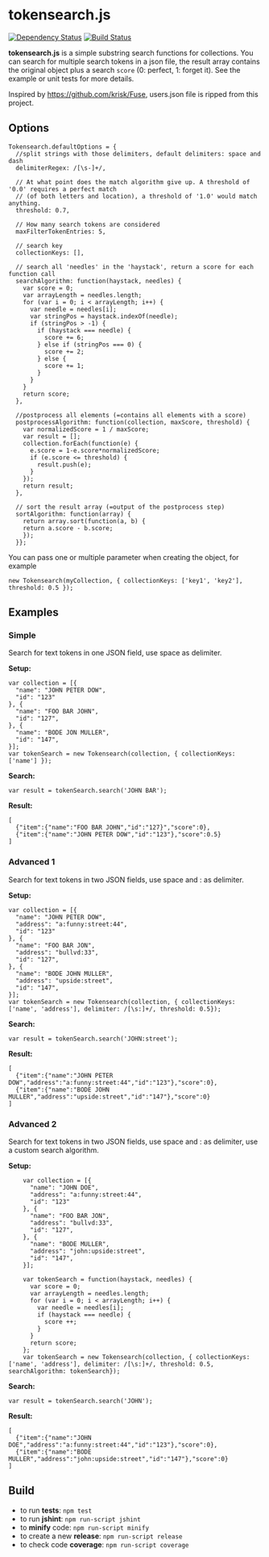 # tokensearch.js
[![Dependency Status](https://gemnasium.com/neophob/tokensearch.js.svg)](https://gemnasium.com/neophob/tokensearch.js) [![Build Status](https://secure.travis-ci.org/neophob/tokensearch.js.png?branch=master)](http://travis-ci.org/neophob/tokensearch.js)

**tokensearch.js** is a simple substring search functions for collections. You can search for multiple search tokens in a json file, the result array contains the original object plus a search `score` (0: perfect, 1: forget it). See the example or unit tests for more details.

Inspired by https://github.com/krisk/Fuse, users.json file is ripped from this project.

## Options

```
Tokensearch.defaultOptions = {
  //split strings with those delimiters, default delimiters: space and dash
  delimiterRegex: /[\s-]+/,

  // At what point does the match algorithm give up. A threshold of '0.0' requires a perfect match
  // (of both letters and location), a threshold of '1.0' would match anything.
  threshold: 0.7,

  // How many search tokens are considered
  maxFilterTokenEntries: 5,

  // search key
  collectionKeys: [],

  // search all 'needles' in the 'haystack', return a score for each function call
  searchAlgorithm: function(haystack, needles) {
    var score = 0;
    var arrayLength = needles.length;
    for (var i = 0; i < arrayLength; i++) {
      var needle = needles[i];
      var stringPos = haystack.indexOf(needle);
      if (stringPos > -1) {
        if (haystack === needle) {
          score += 6;
        } else if (stringPos === 0) {
          score += 2;
        } else {
          score += 1;
        }
      }
    }
    return score;
  },

  //postprocess all elements (=contains all elements with a score)
  postprocessAlgorithm: function(collection, maxScore, threshold) {
    var normalizedScore = 1 / maxScore;
    var result = [];
    collection.forEach(function(e) {
      e.score = 1-e.score*normalizedScore;
      if (e.score <= threshold) {
        result.push(e);
      }
    });
    return result;
  },

  // sort the result array (=output of the postprocess step)
  sortAlgorithm: function(array) {
    return array.sort(function(a, b) {
    return a.score - b.score;
    });
  }};
```

You can pass one or multiple parameter when creating the object, for example

```
new Tokensearch(myCollection, { collectionKeys: ['key1', 'key2'], threshold: 0.5 });
```

## Examples

### Simple
Search for text tokens in one JSON field, use space as delimiter.

**Setup:**

```
var collection = [{
  "name": "JOHN PETER DOW",
  "id": "123"
}, {
  "name": "FOO BAR JOHN",
  "id": "127",
}, {
  "name": "BODE JON MULLER",
  "id": "147",
}];
var tokenSearch = new Tokensearch(collection, { collectionKeys: ['name'] });

```

**Search:**
```
var result = tokenSearch.search('JOHN BAR');
```

**Result:**
```
[
  {"item":{"name":"FOO BAR JOHN","id":"127}","score":0},
  {"item":{"name":"JOHN PETER DOW","id":"123"},"score":0.5}
]
```

### Advanced 1
Search for text tokens in two JSON fields, use space and : as delimiter.

**Setup:**

```
var collection = [{
  "name": "JOHN PETER DOW",
  "address": "a:funny:street:44",
  "id": "123"
}, {
  "name": "FOO BAR JON",
  "address": "bullvd:33",
  "id": "127",
}, {
  "name": "BODE JOHN MULLER",
  "address": "upside:street",
  "id": "147",
}];
var tokenSearch = new Tokensearch(collection, { collectionKeys: ['name', 'address'], delimiter: /[\s:]+/, threshold: 0.5});

```

**Search:**
```
var result = tokenSearch.search('JOHN:street');
```

**Result:**
```
[
  {"item":{"name":"JOHN PETER DOW","address":"a:funny:street:44","id":"123"},"score":0},
  {"item":{"name":"BODE JOHN MULLER","address":"upside:street","id":"147"},"score":0}
]
```

### Advanced 2
Search for text tokens in two JSON fields, use space and : as delimiter, use a custom search algorithm.

**Setup:**

```
    var collection = [{
      "name": "JOHN DOE",
      "address": "a:funny:street:44",
      "id": "123"
    }, {
      "name": "FOO BAR JON",
      "address": "bullvd:33",
      "id": "127",
    }, {
      "name": "BODE MULLER",
      "address": "john:upside:street",
      "id": "147",
    }];

    var tokenSearch = function(haystack, needles) {
      var score = 0;
      var arrayLength = needles.length;
      for (var i = 0; i < arrayLength; i++) {
        var needle = needles[i];
        if (haystack === needle) {
          score ++;
        }
      }
      return score;
    };
    var tokenSearch = new Tokensearch(collection, { collectionKeys: ['name', 'address'], delimiter: /[\s:]+/, threshold: 0.5, searchAlgorithm: tokenSearch});

```

**Search:**
```
var result = tokenSearch.search('JOHN');
```

**Result:**
```
[
  {"item":{"name":"JOHN DOE","address":"a:funny:street:44","id":"123"},"score":0},
  {"item":{"name":"BODE MULLER","address":"john:upside:street","id":"147"},"score":0}
]
```

## Build
- to run **tests**: `npm test`
- to run **jshint**: `npm run-script jshint`
- to **minify** code: `npm run-script minify`
- to create a new **release**: `npm run-script release`
- to check code **coverage**: `npm run-script coverage`

